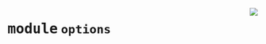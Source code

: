 <!-- markdownlint-disable -->

<a href="https://github.com/gizatechxyz/giza-cli/blob/main/giza/options.py#L0"><img align="right" style="float:right;" src="https://img.shields.io/badge/-source-cccccc?style=flat-square"></a>

# <kbd>module</kbd> `options`

